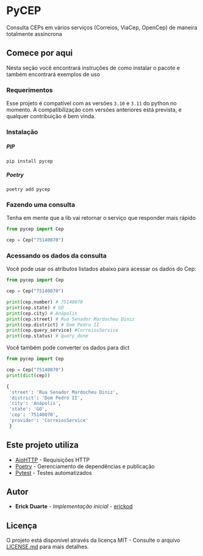 # PyCEP

Consulta CEPs em vários serviços (Correios, ViaCep, OpenCep) de maneira totalmente assíncrona

## Comece por aqui

Nesta seção você encontrará instruções de como instalar o pacote e também encontrará exemplos de uso

### Requerimentos

Esse projeto é compatível com as versões `3.10` e `3.11` do python no momento. A compatibilização com versões anteriores está prevista, e qualquer contribuição é bem vinda.

### Instalação

##### PIP

```
pip install pycep
```

##### Poetry

```
poetry add pycep
```

### Fazendo uma consulta

Tenha em mente que a lib vai retornar o serviço que responder mais rápido

```python
from pycep import Cep

cep = Cep("75140070")
```

### Acessando os dados da consulta

Você pode usar os atributos listados abaixo para acessar os dados do Cep:

```python
from pycep import Cep

cep = Cep("75140070")

print(cep.number) # 75140070
print(cep.state) # GO
print(cep.city) # Anápolis
print(cep.street) # Rua Senador Mardocheu Diniz
print(cep.district) # Dom Pedro II
print(cep.query_service) #CorreiosService
print(cep.status) # query_done
```

Você também pode converter os dados para dict

```python
from pycep import Cep

cep = Cep("75140070")
print(dict(cep))

{
 'street': 'Rua Senador Mardocheu Diniz',
 'district': 'Dom Pedro II',
 'city': 'Anápolis',
 'state': 'GO',
 'cep': '75140070',
 'provider': 'CorreiosService'
 }

```

## Este projeto utiliza

- [AioHTTP](https://docs.aiohttp.org/en/stable/) - Requisições HTTP
- [Poetry](https://python-poetry.org/) - Gerenciamento de dependências e publicação
- [Pytest](https://docs.pytest.org/) - Testes automatizados

## Autor

- **Erick Duarte** - _Implementação inicial_ - [erickod](https://github.com/erickod)

## Licença

O projeto está disponível através da licença MIT - Consulte o arquivo [LICENSE.md](LICENSE.md) para mais detalhes.
